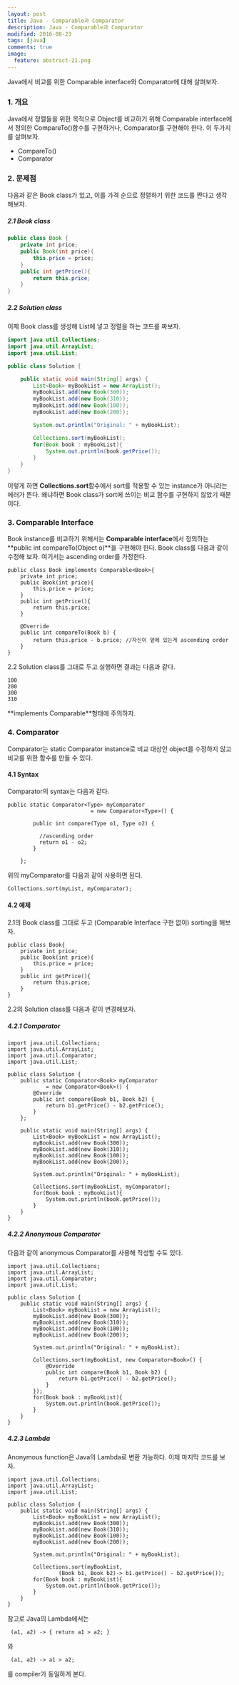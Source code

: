 ```yaml
---
layout: post
title: Java - Comparable과 Comparator 
description: Java - Comparable과 Comparator 
modified: 2016-08-23
tags: [java]
comments: true
image:
  feature: abstract-21.png
---
```

Java에서 비교를 위한 Comparable interface와 Comparator에 대해 살펴보자. 

### 1. 개요

Java에서 정렬들을 위한 목적으로 Object를 비교하기 위해 Comparable interface에서 정의한 CompareTo()함수를 구현하거나, Comparator를 구현해야 한다. 이 두가지를 살펴보자. 

- CompareTo()
- Comparator

### 2. 문제점

다음과 같은 Book class가 있고, 이를 가격 순으로 정렬하기 위한 코드를 짠다고 생각해보자. 

##### 2.1 Book class

```java
public class Book {
    private int price;
    public Book(int price){
        this.price = price;
    }
    public int getPrice(){
        return this.price;
    }
}
```

##### 2.2 Solution class

이제 Book class를 생성해 List에 넣고 정렬을 하는 코드를 짜보자. 

```java
import java.util.Collections;
import java.util.ArrayList;
import java.util.List;

public class Solution {

    public static void main(String[] args) {
        List<Book> myBookList = new ArrayList();
        myBookList.add(new Book(300));
        myBookList.add(new Book(310));
        myBookList.add(new Book(100));
        myBookList.add(new Book(200));

        System.out.println("Original: " + myBookList);

        Collections.sort(myBookList);
        for(Book book : myBookList){
            System.out.println(book.getPrice());
        }
    }
}
```

이렇게 하면 **Collections.sort**함수에서 sort를 적용할 수 있는 instance가 아니라는 에러가 뜬다. 왜냐하면 Book class가 sort에 쓰이는 비교 함수를 구현하지 않았기 때문이다. 

### 3. Comparable Interface

Book instance를 비교하기 위해서는 **Comparable interface**에서 정의하는 **public int compareTo(Object o)**을 구현해야 한다. Book class를 다음과 같이 수정해 보자. 여기서는 ascending order를 가정한다. 

```
public class Book implements Comparable<Book>{
    private int price;
    public Book(int price){
        this.price = price;
    }
    public int getPrice(){
        return this.price;
    }

    @Override
    public int compareTo(Book b) {
        return this.price - b.price; //자신이 앞에 있는게 ascending order
    }
}
```

2.2 Solution class를 그대로 두고 실행하면 결과는 다음과 같다. 

```
100
200
300
310
```

**implements Comparable<Book>**형태에 주의하자. 


### 4. Comparator

Comparator는 static Comparator instance로 비교 대상인 object를 수정하지 않고 비교를 위한 함수를 만들 수 있다. 

#### 4.1 Syntax

Comparator의 syntax는 다음과 같다. 

```
public static Comparator<Type> myComparator
                          = new Comparator<Type>() {

	    public int compare(Type o1, Type o2) {

	      //ascending order
	      return o1 - o2;
	    }

	};
```

위의 myComparator를 다음과 같이 사용하면 된다. 

```
Collections.sort(myList, myComparator);
```

#### 4.2 예제 

2.1의 Book class를 그대로 두고 (Comparable Interface 구현 없이) sorting을 해보자. 

```
public class Book{
    private int price;
    public Book(int price){
        this.price = price;
    }
    public int getPrice(){
        return this.price;
    }
}
```
2.2의  Solution class를 다음과 같이 변경해보자. 

##### 4.2.1 Comparator

```
import java.util.Collections;
import java.util.ArrayList;
import java.util.Comparator;
import java.util.List;

public class Solution {
    public static Comparator<Book> myComparator
            = new Comparator<Book>() {
        @Override
        public int compare(Book b1, Book b2) {
            return b1.getPrice() - b2.getPrice();
        }
    };

    public static void main(String[] args) {
        List<Book> myBookList = new ArrayList();
        myBookList.add(new Book(300));
        myBookList.add(new Book(310));
        myBookList.add(new Book(100));
        myBookList.add(new Book(200));

        System.out.println("Original: " + myBookList);

        Collections.sort(myBookList, myComparator);
        for(Book book : myBookList){
            System.out.println(book.getPrice());
        }
    }
}
```


##### 4.2.2 Anonymous Comparator

다음과 같이 anonymous Comparator를 사용해 작성할 수도 있다. 

```
import java.util.Collections;
import java.util.ArrayList;
import java.util.Comparator;
import java.util.List;

public class Solution {
    public static void main(String[] args) {
        List<Book> myBookList = new ArrayList();
        myBookList.add(new Book(300));
        myBookList.add(new Book(310));
        myBookList.add(new Book(100));
        myBookList.add(new Book(200));

        System.out.println("Original: " + myBookList);

        Collections.sort(myBookList, new Comparator<Book>() {
            @Override
            public int compare(Book b1, Book b2) {
                return b1.getPrice() - b2.getPrice();
            }
        });
        for(Book book : myBookList){
            System.out.println(book.getPrice());
        }
    }
}
```

##### 4.2.3 Lambda 

Anonymous function은 Java의 Lambda로 변환 가능하다. 이제 마지막 코드를 보자.

```
import java.util.Collections;
import java.util.ArrayList;
import java.util.List;

public class Solution {
    public static void main(String[] args) {
        List<Book> myBookList = new ArrayList();
        myBookList.add(new Book(300));
        myBookList.add(new Book(310));
        myBookList.add(new Book(100));
        myBookList.add(new Book(200));

        System.out.println("Original: " + myBookList);

        Collections.sort(myBookList,
                (Book b1, Book b2)-> b1.getPrice() - b2.getPrice());
        for(Book book : myBookList){
            System.out.println(book.getPrice());
        }
    }
}
```

참고로 Java의 Lambda에서는 


```
 (a1, a2) -> { return a1 > a2; }
```

와 

```
 (a1, a2) -> a1 > a2;
```

를 compiler가 동일하게 본다. 

